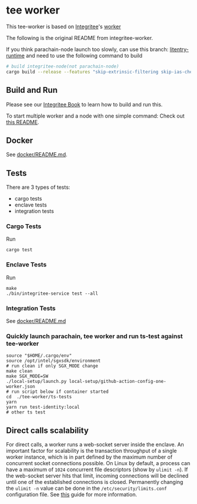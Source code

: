 # tee worker

This tee-worker is based on [Integritee](https://integritee.network)'s [worker](https://github.com/integritee-network/worker)

The following is the original README from integritee-worker.

If you think parachain-node launch too slowly, can use this branch: [litentry-runtime](https://github.com/litentry/integritee-node/tree/litentry-runtime) and need to use the following command to build
``` bash
# build integritee-node(not parachain-node)
cargo build --release --features "skip-extrinsic-filtering skip-ias-check"
```

## Build and Run
Please see our [Integritee Book](https://docs.integritee.network/4-development/4.4-sdk) to learn how to build and run this.

To start multiple worker and a node with one simple command: Check out [this README](local-setup/README.md).

## Docker
See [docker/README.md](docker/README.md).

## Tests

There are 3 types of tests:
- cargo tests
- enclave tests
- integration tests

### Cargo Tests
Run
```
cargo test
```

### Enclave Tests
Run

```
make
./bin/integritee-service test --all
```

### Integration Tests
See [docker/README.md](docker/README.md)

### Quickly launch parachain, tee worker and run ts-test against tee-worker

```
source "$HOME/.cargo/env"
source /opt/intel/sgxsdk/environment
# run clean if only SGX_MODE change
make clean
make SGX_MODE=SW
./local-setup/launch.py local-setup/github-action-config-one-worker.json
# run script below if container started
cd  ./tee-worker/ts-tests
yarn
yarn run test-identity:local
# other ts test
```

## Direct calls scalability

For direct calls, a worker runs a web-socket server inside the enclave. An important factor for scalability is the transaction throughput of a single worker instance, which is in part defined by the maximum number of concurrent socket connections possible. On Linux by default, a process can have a maximum of `1024` concurrent file descriptors (show by `ulimit -n`).
If the web-socket server hits that limit, incoming connections will be declined until one of the established connections is closed. Permanently changing the `ulimit -n` value can be done in the `/etc/security/limits.conf` configuration file. See [this](https://linuxhint.com/permanently_set_ulimit_value/) guide for more information.
